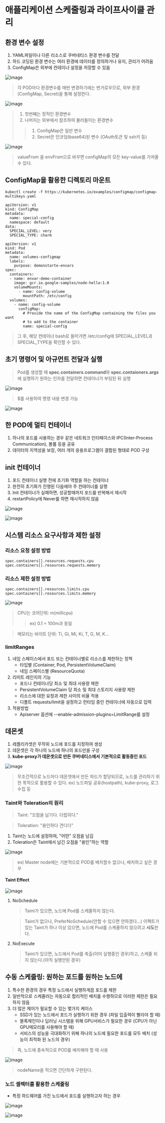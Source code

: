 # 애플리케이션 스케줄링과 라이프사이클 관리

## 환경 변수 설정

1. YAML파일이나 다른 리소스로 쿠버네티스 환경 변수를 전달
2. 하드 코딩된 환경 변수는 여러 환경에 데이터를 정의하거나 유지, 관리가 어려움
3. ConfigMap은 외부에 컨테이너 설정을 저장할 수 있음

![image](https://user-images.githubusercontent.com/106303141/193984391-e436ce04-8eff-44a6-9d54-28f922f992fc.png)
> 각 POD마다 환경변수를 매번 변경하기에는 번거로우므로, 외부 환경(ConfigMap, Secret)을 통해 설정한다.

![image](https://user-images.githubusercontent.com/106303141/193984596-0a75a0f3-8ebb-4bd1-8d8e-0a3cdc0baee1.png)
> 1. 첫번째는 정적인 환경변수
> 2. 나머지는 외부에서 참조하여 불러들이는 환경변수
> >  1. ConfigMap은 일반 변수
> >  2. Secret은 인코딩(base64)된 변수 (OAuth토큰 및 ssh키 등)

![image](https://user-images.githubusercontent.com/106303141/193985876-bdfc0632-da9c-4553-bb37-e28b87a9ff1a.png)
> valueFrom 을 envFrom으로 바꾸면 configMap의 모든 key-value를 가져올 수 있다.

## ConfigMap을 활용한 디렉토리 마운트

```
kubectl create -f https://kubernetes.io/examples/configmap/configmap-multikeys.yaml
```

```
apiVersion: v1
kind: ConfigMap
metadata:
  name: special-config
  namespace: default
data:
  SPECIAL_LEVEL: very
  SPECIAL_TYPE: charm
```

```
apiVersion: v1
kind: Pod
metadata:
  name: volumes-configmap
  labels:
    purpose: demonstarte-envars
spec:
  containers:
  - name: envar-demo-container
    image: gcr.io.google-samples/node-hello:1.0
    volumeMounts:
      - name: config-volume
        mountPath: /etc/config
  volumes:
    - name: config-volume
      configMap:
        # Provide the name of the ConfigMap containing the files you want
        # to add to the container
        name: special-config
```

> 그 후, 해당 컨테이너 bash로 들어가면 /etc/config에 SPECIAL_LEVEL과 SPECIAL_TYPE을 확인할 수 있다.

## 초기 명령어 및 아규먼트 전달과 실행

> Pod를 생성할 때 **spec.containers.command**와 **spec.contaioners.args**에 실행하기 원하는 인자를 전달하면 컨테이너가 부팅된 뒤 실행

![image](https://user-images.githubusercontent.com/106303141/194210669-992826a7-2bc2-4978-867f-cf050b5086d1.png)

> $를 사용하여 명령 내용 변경 가능

![image](https://user-images.githubusercontent.com/106303141/194210830-4f8d2b87-836e-470d-b66c-f98f76d94ecc.png)

## 한 POD에 멀티 컨테이너

1. 하나의 포드를 사용하는 경우 같은 네트워크 인터페이스와 IPC(Inter-Process Communication), 볼륨 등을 공유
2. 데이터의 지역성을 보장, 여러 개의 응용프로그램이 결합된 형태로 POD 구성

## init 컨테이너

1. 포드 컨테이너 실행 전에 초기화 역할을 하는 컨테이너
2. 완전히 초기화가 진행된 다음에야 주 컨테이너를 실행
3. Init 컨테이너가 실패하면, 성공할때까지 포드를 반복해서 재시작
4. restartPolicy에 Never를 하면 재시작하지 않음

![image](https://user-images.githubusercontent.com/106303141/194214511-e031b255-bcf7-4f76-9163-8b4da159022a.png)

![image](https://user-images.githubusercontent.com/106303141/194214936-3e261030-635d-4738-ac2b-6f8a9836b130.png)

## 시스템 리소스 요구사항과 제한 설정

### 리소스 요청 설정 방법
```
spec.containers[].resources.requests.cpu
spec.containers[].resources.requests.memory
```
### 리소스 제한 설정 방법
```
spec.containers[].resources.limits.cpu
spec.containers[].resources.limits.memory
```

![image](https://user-images.githubusercontent.com/106303141/194215757-96e04739-d4dc-4292-b1d1-7b35b34a0e3a.png)

> CPU는 코어단위: m(millicpu)
> > ex) 0.1 = 100m과 동일

> 메모리는 바이트 단위: Ti, Gi, Mi, Ki, T, G, M, K...

### limitRanges

1. 네임 스페이스에서 포드 또는 컨테이너별로 리소스를 제한하는 정책
    * 타입별 (Container, Pod, PersistentVolumeClaim)
    * 네임 스페이스별 (ResourceQuota)
2. 리미트 레인지의 기능
    * 포드나 컨테이너당 최소 및 최대 사용량 제한
    * PersistentVolumeClaim 당 최소 및 최대 스토리지 사용량 제한
    * 리소스에 대한 요청과 제한 사이의 비율 적용
    * 디폴트 requests/limit을 설정하고 런타임 중인 컨테이너에 자동으로 입력
3. 적용방법
    * Apiserver 옵션에 --enable-admission-plugins=LimitRange를 설정

## 데몬셋

1. 레플리카셋은 무작위 노드에 포드를 지정하여 생성
2. 데몬셋은 각 하나의 노드에 하나의 포드만을 구성
3. **kube-proxy가 데몬셋으로 만든 쿠버네티스에서 기본적으로 활동중인 포드**

![image](https://user-images.githubusercontent.com/106303141/194222695-99d694af-e6a3-4433-8afd-9b16a22322db.png)

> 무조건적으로 노드마다 데몬셋에서 만든 파드가 할당되므로, 노드를 관리하기 위한 목적으로 활용할 수 있다.
> ex) 노드파일 공유(hostpath), kube-proxy, 로그 수집 등

### Taint와 Toleration의 원리

> Taint: "오점을 남기다. 더럽히다."

> Toleration: "용인하다 견디다"

1. Taint는 노드에 설정하여, "어떤" 오점을 남김
2. Toleration은 Taint에서 남긴 오점을 "용인"하는 역할

![image](https://user-images.githubusercontent.com/106303141/194224002-212c49fa-9909-4161-80d4-f86d515fcd62.png)
> ex) Master node에는 기본적으로 POD를 배치할수 없으나, 배치하고 싶은 경우

#### Taint Effect

![image](https://user-images.githubusercontent.com/106303141/194226148-33cddf52-5d54-4cc1-b4b7-343454dabfe8.png)

1. NoSchedule
    > Taint가 있으면, 노드에 Pod를 스케줄하지 않는다.

    > Taint가 없으나, PreferNoSchedule(안할 수 있으면 안하겠다...) 이펙트가 있는 Taint가 하나 이상 있으면, 노드에 Pod를 스케줄하지 않으려고 **시도**한다.
2. NoExecute
    > Taint가 있으면, 노드에서 Pod를 축출(이미 실행중인 경우)하고, 스케줄 되지 않는다.(아직 실행안된 경우)

## 수동 스케줄링: 원하는 포드를 원하는 노드에

1. 특수한 환경의 경우 특정 노드에서 실행하게끔 포드를 제한
2. 일반적으로 스케줄러는 자동으로 합리적인 배치를 수행하므로 이러한 제한은 필요하지 않음
3. 더 많은 제어가 필요할 수 있는 몇가지 케이스
    * SSD가 있는 노드에서 포드가 실행하기 위한 경우 (파일 입출력이 빨라야 할 때)
    * 블록체인이나 딥러닝 시스템을 위해 GPU서비스가 필요한 경우 (CPU가 아닌 GPU메모리를 사용해야 할 때)
    * 서비스의 성능을 극대화하기 위해 하나의 노드에 필요한 포드를 모두 배치 (성능이 최적화 된 노드의 경우)

> 즉, 노드에 종속적으로 POD를 배치해야 할 때 사용

![image](https://user-images.githubusercontent.com/106303141/194227455-796d100c-aac0-4fe7-8e02-57dcfcf367de.png)

> nodeName을 적으면 간단하게 구현된다.

### 노드 셀렉터를 활용한 스케줄링

* 특정 하드웨어를 가진 노드에서 포드를 실행하고자 하는 경우

![image](https://user-images.githubusercontent.com/106303141/194227745-e87d2905-3933-43af-a7d3-cc0360f548bb.png)

![image](https://user-images.githubusercontent.com/106303141/194227779-3a4117be-b6e0-487b-b15e-8aeefa5cc478.png)


